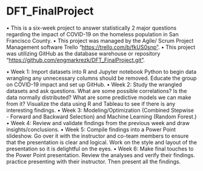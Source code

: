 # DFT_FinalProject
•	This is a six-week project to answer statistically 2 major questions regarding the impact of COVID-19 on the homeless population in San Francisco County.
•	This project was managed by the Agile/ Scrum Project Management software Trello “https://trello.com/b/fkUS0snp”. 
•	This project was utilizing GitHub as the database warehouse or repository “https://github.com/engmarkrezk/DFT_FinalProject.git”.

•	Week 1: Import datasets into R and Jupyter notebook Python to begin data wrangling any unnecessary columns should be removed. Educate the group on COVID-19 impact and set up GitHub.
•	Week 2: Study the wrangled datasets and ask questions. What are some possible correlations? Is the data normally distributed? What are some predictive models we can make from it? Visualize the data using R and Tableau to see if there is any interesting findings.
•	Week 3: Modeling/Optimization (Combined Stepwise - Forward and Backward Selection) and Machine Learning (Random Forest.)
•	Week 4: Review and validate findings from the previous week and draw insights/conclusions.
•	Week 5: Compile findings into a Power Point slideshow. Go over it with the instructor and co-team members to ensure that the presentation is clear and logical. Work on the style and layout of the presentation so it is delightful on the eyes.
•	Week 6: Make final touches to the Power Point presentation. Review the analyses and verify their findings. practice presenting with their instructor. Then present all the findings.
